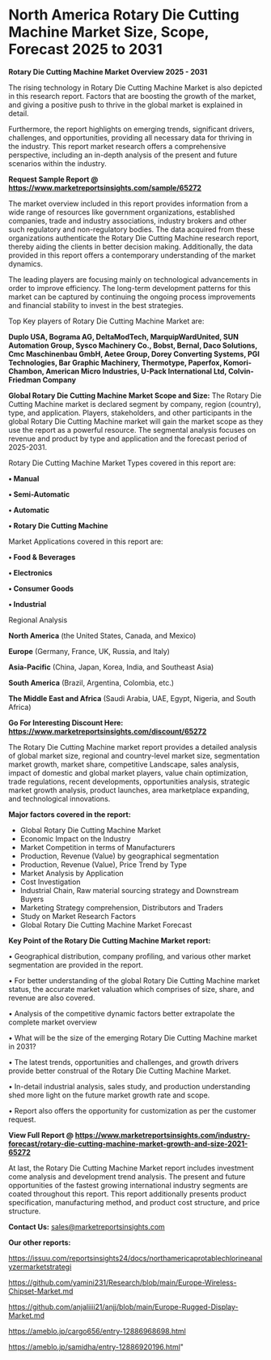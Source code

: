 # North America Rotary Die Cutting Machine Market Size, Scope, Forecast 2025 to 2031

<Strong> Rotary Die Cutting Machine Market Overview 2025 - 2031</strong>

The rising technology in Rotary Die Cutting Machine Market is also depicted in this research report. Factors that are boosting the growth of the market, and giving a positive push to thrive in the global market is explained in detail.

Furthermore, the report highlights on emerging trends, significant drivers, challenges, and opportunities, providing all necessary data for thriving in the industry. This report market research offers a comprehensive perspective, including an in-depth analysis of the present and future scenarios within the industry.

<strong>Request Sample Report @ <a href=https://www.marketreportsinsights.com/sample/65272>https://www.marketreportsinsights.com/sample/65272</a></strong>

The market overview included in this report provides information from a wide range of resources like government organizations, established companies, trade and industry associations, industry brokers and other such regulatory and non-regulatory bodies. The data acquired from these organizations authenticate the Rotary Die Cutting Machine research report, thereby aiding the clients in better decision making. Additionally, the data provided in this report offers a contemporary understanding of the market dynamics.

The leading players are focusing mainly on technological advancements in order to improve efficiency. The long-term development patterns for this market can be captured by continuing the ongoing process improvements and financial stability to invest in the best strategies.

Top Key players of Rotary Die Cutting Machine Market are:

<strong>Duplo USA, Bograma AG, DeltaModTech, MarquipWardUnited, SUN Automation Group, Sysco Machinery Co., Bobst, Bernal, Daco Solutions, Cmc Maschinenbau GmbH, Aetee Group, Dorey Converting Systems, PGI Technologies, Bar Graphic Machinery, Thermotype, Paperfox, Komori-Chambon, American Micro Industries, U-Pack International Ltd, Colvin-Friedman Company</strong>

<strong><b>Global Rotary Die Cutting Machine Market Scope and Size:</b></strong>
The Rotary Die Cutting Machine market is declared segment by company, region (country), type, and application. Players, stakeholders, and other participants in the global Rotary Die Cutting Machine market will gain the market scope as they use the report as a powerful resource. The segmental analysis focuses on revenue and product by type and application and the forecast period of 2025-2031.

Rotary Die Cutting Machine Market Types covered in this report are:

<strong>• Manual

• Semi-Automatic

• Automatic

• Rotary Die Cutting Machine</strong>

Market Applications covered in this report are:

<strong>• Food & Beverages

• Electronics

• Consumer Goods

• Industrial</strong> 

Regional Analysis

<strong>North America</strong> (the United States, Canada, and Mexico)

<strong>Europe</strong> (Germany, France, UK, Russia, and Italy)

<strong>Asia-Pacific</strong> (China, Japan, Korea, India, and Southeast Asia)

<strong>South America</strong> (Brazil, Argentina, Colombia, etc.)

<strong>The Middle East and Africa</strong> (Saudi Arabia, UAE, Egypt, Nigeria, and South Africa)

<strong>Go For Interesting Discount Here: <a href=https://www.marketreportsinsights.com/discount/65272>https://www.marketreportsinsights.com/discount/65272</a></strong>

The Rotary Die Cutting Machine market report provides a detailed analysis of global market size, regional and country-level market size, segmentation market growth, market share, competitive Landscape, sales analysis, impact of domestic and global market players, value chain optimization, trade regulations, recent developments, opportunities analysis, strategic market growth analysis, product launches, area marketplace expanding, and technological innovations.

<strong><b>Major factors covered in the report:</b></strong>
<ul>
  <li>Global Rotary Die Cutting Machine Market </li>
  <li>Economic Impact on the Industry</li>
  <li>Market Competition in terms of Manufacturers</li>
  <li>Production, Revenue (Value) by geographical segmentation</li>
  <li>Production, Revenue (Value), Price Trend by Type</li>
  <li>Market Analysis by Application</li>
  <li>Cost Investigation</li>
  <li>Industrial Chain, Raw material sourcing strategy and Downstream Buyers</li>
  <li>Marketing Strategy comprehension, Distributors and Traders</li>
  <li>Study on Market Research Factors</li>
  <li>Global Rotary Die Cutting Machine Market Forecast</li>
</ul>

<strong><b>Key Point of the Rotary Die Cutting Machine Market report:</b></strong>

• Geographical distribution, company profiling, and various other market segmentation are provided in the report.

• For better understanding of the global Rotary Die Cutting Machine market status, the accurate market valuation which comprises of size, share, and revenue are also covered.

• Analysis of the competitive dynamic factors better extrapolate the complete market overview

• What will be the size of the emerging Rotary Die Cutting Machine market in 2031?

• The latest trends, opportunities and challenges, and growth drivers provide better construal of the Rotary Die Cutting Machine Market.

• In-detail industrial analysis, sales study, and production understanding shed more light on the future market growth rate and scope.

• Report also offers the opportunity for customization as per the customer request.

<strong><b>View Full Report @ <a href=https://www.marketreportsinsights.com/industry-forecast/rotary-die-cutting-machine-market-growth-and-size-2021-65272>https://www.marketreportsinsights.com/industry-forecast/rotary-die-cutting-machine-market-growth-and-size-2021-65272</a></b></strong>


At last, the Rotary Die Cutting Machine Market report includes investment come analysis and development trend analysis. The present and future opportunities of the fastest growing international industry segments are coated throughout this report. This report additionally presents product specification, manufacturing method, and product cost structure, and price structure.

<strong>Contact Us:</strong>
sales@marketreportsinsights.com

<strong>Our other reports:</strong>

<a href=https://issuu.com/reportsinsights24/docs/northamericaprotablechlorineanalyzermarketstrategi>https://issuu.com/reportsinsights24/docs/northamericaprotablechlorineanalyzermarketstrategi</a>

<a href=https://github.com/yamini231/Research/blob/main/Europe-Wireless-Chipset-Market.md>https://github.com/yamini231/Research/blob/main/Europe-Wireless-Chipset-Market.md</a>

<a href=https://github.com/anjaliiii21/anjj/blob/main/Europe-Rugged-Display-Market.md>https://github.com/anjaliiii21/anjj/blob/main/Europe-Rugged-Display-Market.md</a>

<a href=https://ameblo.jp/cargo656/entry-12886968698.html>https://ameblo.jp/cargo656/entry-12886968698.html</a>

<a href=https://ameblo.jp/samidha/entry-12886920196.html>https://ameblo.jp/samidha/entry-12886920196.html</a>"
